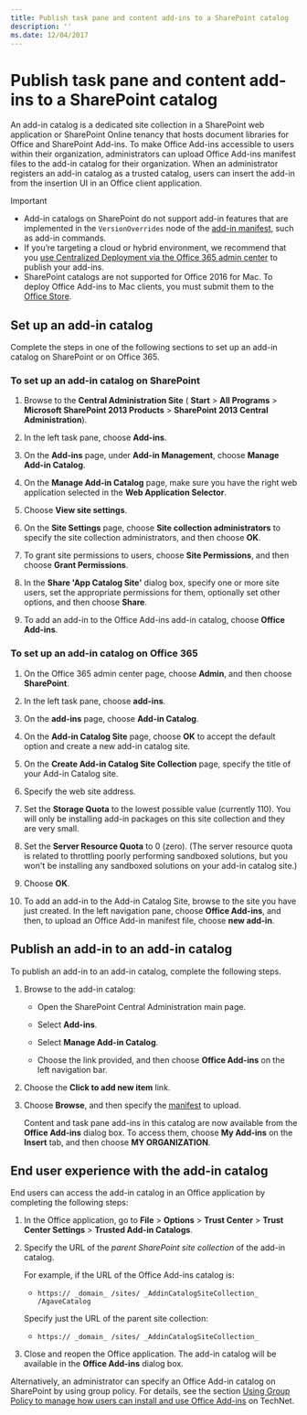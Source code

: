 ```yaml
---
title: Publish task pane and content add-ins to a SharePoint catalog
description: ''
ms.date: 12/04/2017
---
```


# Publish task pane and content add-ins to a SharePoint catalog

An add-in catalog is a dedicated site collection in a SharePoint web application or SharePoint Online tenancy that hosts document libraries for Office and SharePoint Add-ins. To make Office Add-ins accessible to users within their organization, administrators can upload Office Add-ins manifest files to the add-in catalog for their organization. When an administrator registers an add-in catalog as a trusted catalog, users can insert the add-in from the insertion UI in an Office client application.

> [!IMPORTANT]
> - Add-in catalogs on SharePoint do not support add-in features that are implemented in the `VersionOverrides` node of the [add-in manifest](../overview/add-in-manifests.md), such as add-in commands.
> - If you’re targeting a cloud or hybrid environment, we recommend that you [use Centralized Deployment via the Office 365 admin center](../publish/centralized-deployment.md) to publish your add-ins.
> - SharePoint catalogs are not supported for Office 2016 for Mac. To deploy Office Add-ins to Mac clients, you must submit them to the [Office Store](https://dev.office.com/officestore/docs/submit-to-the-office-store).   

## Set up an add-in catalog

Complete the steps in one of the following sections to set up an add-in catalog on SharePoint or on Office 365.

### To set up an add-in catalog on SharePoint

1. Browse to the  **Central Administration Site** ( **Start** > **All Programs** > **Microsoft SharePoint 2013 Products** > **SharePoint 2013 Central Administration**).
    
2. In the left task pane, choose  **Add-ins**.
    
3. On the  **Add-ins** page, under **Add-in Management**, choose  **Manage Add-in Catalog**.
    
4. On the  **Manage Add-in Catalog** page, make sure you have the right web application selected in the **Web Application Selector**.
    
5. Choose  **View site settings**.
    
6. On the  **Site Settings** page, choose **Site collection administrators** to specify the site collection administrators, and then choose **OK**.
    
7. To grant site permissions to users, choose  **Site Permissions**, and then choose  **Grant Permissions**.
    
8. In the  **Share 'App Catalog Site'** dialog box, specify one or more site users, set the appropriate permissions for them, optionally set other options, and then choose **Share**.
    
9. To add an add-in to the Office Add-ins add-in catalog, choose **Office Add-ins**.

### To set up an add-in catalog on Office 365

1. On the Office 365 admin center page, choose  **Admin**, and then choose  **SharePoint**.
    
2. In the left task pane, choose  **add-ins**.
    
3. On the  **add-ins** page, choose **Add-in Catalog**.
    
4. On the  **Add-in Catalog Site** page, choose **OK** to accept the default option and create a new add-in catalog site.
    
5. On the  **Create Add-in Catalog Site Collection** page, specify the title of your Add-in Catalog site.
    
6. Specify the web site address.
    
7. Set the  **Storage Quota** to the lowest possible value (currently 110). You will only be installing add-in packages on this site collection and they are very small.
    
8. Set the  **Server Resource Quota** to 0 (zero). (The server resource quota is related to throttling poorly performing sandboxed solutions, but you won't be installing any sandboxed solutions on your add-in catalog site.)
    
9. Choose  **OK**.
    
10. To add an add-in to the Add-in Catalog Site, browse to the site you have just created. In the left navigation pane, choose  **Office Add-ins**, and then, to upload an Office Add-in manifest file, choose  **new add-in**.

## Publish an add-in to an add-in catalog

To publish an add-in to an add-in catalog, complete the following steps.

1. Browse to the add-in catalog:

	- Open the SharePoint Central Administration main page.
	
	- Select  **Add-ins**.
	
	- Select  **Manage Add-in Catalog**.
	
	- Choose the link provided, and then choose  **Office Add-ins** on the left navigation bar.
    
2. Choose the  **Click to add new item** link.
    
3. Choose  **Browse**, and then specify the [manifest](../overview/add-in-manifests.md) to upload.
    
    Content and task pane add-ins in this catalog are now available from the  **Office Add-ins** dialog box. To access them, choose **My Add-ins** on the **Insert** tab, and then choose **MY ORGANIZATION**.

## End user experience with the add-in catalog

End users can access the add-in catalog in an Office application by completing the following steps:

1. In the Office application, go to  **File** > **Options** > **Trust Center** > **Trust Center Settings** > **Trusted Add-in Catalogs**.
    
2. Specify the URL of the  _parent SharePoint site collection_ of the add-in catalog. 
    
    For example, if the URL of the Office Add-ins catalog is:
    
    - `https:// _domain_ /sites/ _AddinCatalogSiteCollection_ /AgaveCatalog`
    
    Specify just the URL of the parent site collection:
    
    - `https:// _domain_ /sites/ _AddinCatalogSiteCollection_`
    
3. Close and reopen the Office application. The add-in catalog will be available in the **Office Add-ins** dialog box.

Alternatively, an administrator can specify an Office Add-in catalog on SharePoint by using group policy. For details, see the section [Using Group Policy to manage how users can install and use Office Add-ins](https://technet.microsoft.com/en-us/library/jj219429.aspx#BKMK_GP) on TechNet.
